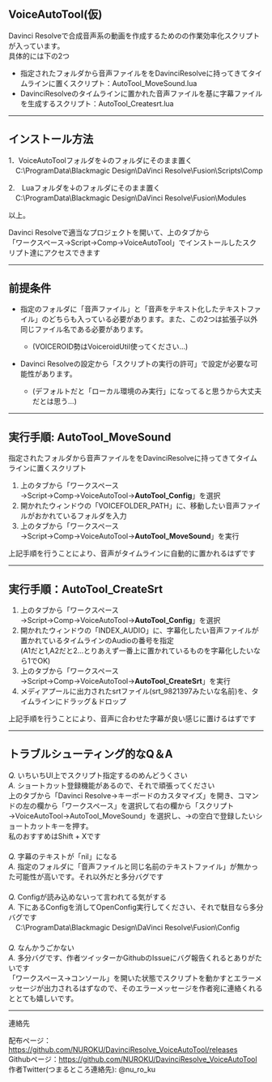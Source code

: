 ## VoiceAutoTool(仮)

Davinci Resolveで合成音声系の動画を作成するためのの作業効率化スクリプトが入っています。<br>
具体的には下の2つ
- 指定されたフォルダから音声ファイルををDavinciResolveに持ってきてタイムラインに置くスクリプト：AutoTool_MoveSound.lua
- DavinciResolveのタイムラインに置かれた音声ファイルを基に字幕ファイルを生成するスクリプト：AutoTool_Createsrt.lua

-------------------------------------------------------------
## インストール方法
1．VoiceAutoToolフォルダを↓のフォルダにそのまま置く<br>
　C:\ProgramData\Blackmagic Design\DaVinci Resolve\Fusion\Scripts\Comp

2.　Luaフォルダを↓のフォルダにそのまま置く<br>
　C:\ProgramData\Blackmagic Design\DaVinci Resolve\Fusion\Modules

以上。<br>

Davinci Resolveで適当なプロジェクトを開いて、上のタブから<br>
「ワークスペース→Script→Comp→VoiceAutoTool」でインストールしたスクリプト達にアクセスできます

--------------------------------------------------------------
## 前提条件
- 指定のフォルダに「音声ファイル」と「音声をテキスト化したテキストファイル」のどちらも入っている必要があります。また、この2つは拡張子以外同じファイル名である必要があります。
    - (VOICEROID勢はVoiceroidUtil使ってください…)

- Davinci Resolveの設定から「スクリプトの実行の許可」で設定が必要な可能性があります。
    - (デフォルトだと「ローカル環境のみ実行」になってると思うから大丈夫だとは思う…)

--------------------------------------------------------------
## 実行手順: AutoTool_MoveSound
指定されたフォルダから音声ファイルををDavinciResolveに持ってきてタイムラインに置くスクリプト


1. 上のタブから「ワークスペース→Script→Comp→VoiceAutoTool→**AutoTool_Config**」を選択
1. 開かれたウィンドウの「VOICEFOLDER_PATH」に、移動したい音声ファイルがおかれているフォルダを入力
1. 上のタブから「ワークスペース→Script→Comp→VoiceAutoTool→**AutoTool_MoveSound**」を実行

上記手順を行うことにより、音声がタイムラインに自動的に置かれるはずです


---------------------------------------------------------------
## 実行手順：AutoTool_CreateSrt

1. 上のタブから「ワークスペース→Script→Comp→VoiceAutoTool→**AutoTool_Config**」を選択
1. 開かれたウィンドウの「INDEX_AUDIO」に、字幕化したい音声ファイルが置かれているタイムラインのAudioの番号を指定<br>
(A1だと1,A2だと2...とりあえず一番上に置かれているものを字幕化したいなら1でOK)
1. 上のタブから「ワークスペース→Script→Comp→VoiceAutoTool→**AutoTool_CreateSrt**」を実行
1. メディアプールに出力されたsrtファイル(srt_9821397みたいな名前)を、タイムラインにドラッグ＆ドロップ

上記手順を行うことにより、音声に合わせた字幕が良い感じに置けるはずです

----------------------------------------------------------------
## トラブルシューティング的なQ＆A 
*Q.* いちいちUI上でスクリプト指定するのめんどうくさい<br>
*A.* ショートカット登録機能があるので、それで頑張ってください<br>
上のタブから「Davinci Resolve→キーボードのカスタマイズ」を開き、コマンドの左の欄から「ワークスペース」を選択して右の欄から「スクリプト→VoiceAutoTool→AutoTool_MoveSound」を選択し、→の空白で登録したいショートカットキーを押す。<br>
私のおすすめはShift + Xです<br>
　 <br>
*Q.* 字幕のテキストが「nil」になる<br>
*A.* 指定のフォルダに「音声ファイルと同じ名前のテキストファイル」が無かった可能性が高いです。それ以外だと多分バグです<br>
　 <br>
*Q.* Configが読み込めないって言われてる気がする<br>
*A.* 下にあるConfigを消してOpenConfig実行してください、それで駄目なら多分バグです<br>
　C:\ProgramData\Blackmagic Design\DaVinci Resolve\Fusion\Config <br>
　 <br>
*Q.* なんかうごかない<br>
*A.* 多分バグです、作者ツイッターかGithubのIssueにバグ報告くれるとありがたいです<br>
「ワークスペース→コンソール」を開いた状態でスクリプトを動かすとエラーメッセージが出力されるはずなので、そのエラーメッセージを作者宛に連絡くれるととても嬉しいです。

------------------------------------------------------------
連絡先

配布ページ：https://github.com/NUROKU/DavinciResolve_VoiceAutoTool/releases<br>
Githubページ：https://github.com/NUROKU/DavinciResolve_VoiceAutoTool<br>
作者Twitter(つまるところ連絡先): @nu_ro_ku

